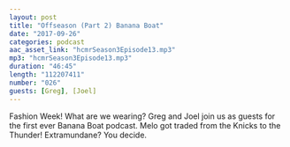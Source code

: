 ```yaml
---
layout: post
title: "Offseason (Part 2) Banana Boat"
date: "2017-09-26"
categories: podcast
aac_asset_link: "hcmrSeason3Episode13.mp3"
mp3: "hcmrSeason3Episode13.mp3"
duration: "46:45"
length: "112207411"
number: "026"
guests: [Greg], [Joel]
---
```


Fashion Week! What are we wearing? Greg and Joel join us as guests for the first ever Banana Boat podcast. Melo got traded from the Knicks to the Thunder! Extramundane? You decide.
